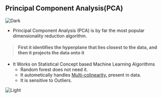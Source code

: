 ## Principal Component Analysis(PCA)
![Dark](https://user-images.githubusercontent.com/12748752/126914729-75e0fed5-fdaa-4216-81c8-719340e80694.png)
* Principal Component Analysis (PCA) is by far the most popular dimensionality reduction algorithm. 
> #### First it identifies the hyperplane that lies closest to the data, and then it projects the data onto it

* It Works on Statistical Concept based Machine Learning Algorithms
  * Random forest does not need it.
  * It autometically handles [Multi-colinearity.](https://github.com/iAmKankan/MachineLearning_With_Python/blob/master/Supervised/Linear%20Regrassion/correlation.md) present in data.
  * It is sensitive to Outliers.


![Light](https://user-images.githubusercontent.com/12748752/126914730-b5b13ba9-4d20-4ebf-b0ed-231af4c8b984.png)
